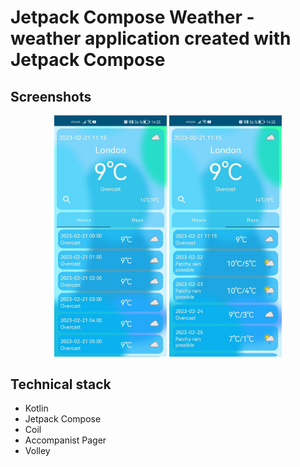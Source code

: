 # Jetpack Compose Weather - weather application created with Jetpack Compose

## Screenshots

<div align = "center">
    <img src="img/hourly.jpg" width="180" alt="Main screen">
    <img src="img/daily.jpg" width="180" alt="Log in screen">
</div> 

## Technical stack 
- Kotlin
- Jetpack Compose
- Coil
- Accompanist Pager
- Volley
